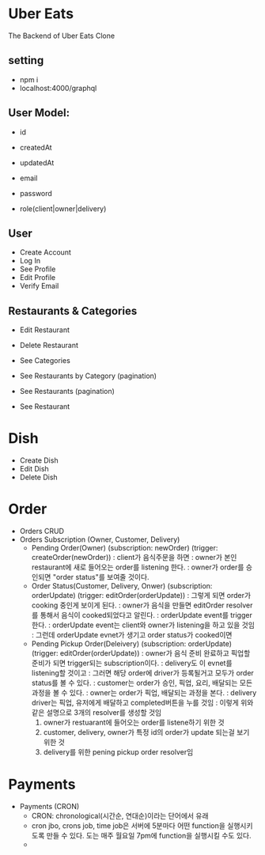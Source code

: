 # Uber Eats 

The Backend of Uber Eats Clone

## setting
* npm i 
* localhost:4000/graphql


## User Model:
- id
- createdAt
- updatedAt

- email
- password
- role(client|owner|delivery)

## User
- Create Account
- Log In
- See Profile
- Edit Profile
- Verify Email


## Restaurants & Categories
- Edit Restaurant
- Delete Restaurant

- See Categories
- See Restaurants by Category (pagination)
- See Restaurants (pagination)
- See Restaurant

# Dish
- Create Dish
- Edit Dish
- Delete Dish

# Order
- Orders CRUD
- Orders Subscription (Owner, Customer, Delivery)
  - Pending Order(Owner) (subscription: newOrder) (trigger: createOrder(newOrder))
    : client가 음식주문을 하면
    : owner가 본인 restaurant에 새로 들어오는 order를 listening 한다.
    : owner가 order를 승인되면 "order status"를 보여줄 것이다.   
  - Order Status(Customer, Delivery, Onwer) (subscription: orderUpdate) (trigger: editOrder(orderUpdate))
    : 그렇게 되면 order가 cooking 중인게 보이게 된다. 
    : owner가 음식을 만들면 editOrder resolver를 통해서 음식이 cooked되었다고 알린다.
    : orderUpdate event를 trigger한다.
    : orderUpdate event는 client와 owner가 listening을 하고 있을 것임
    : 그런데 orderUpdate evnet가 생기고 order status가 cooked이면 
  - Pending Pickup Order(Deleivery) (subscription: orderUpdate) (trigger: editOrder(orderUpdate))
    : owner가 음식 준비 완료하고 픽업할 준비가 되면 trigger되는 subscription이다. 
    : delivery도 이 evnet를 listening할 것이고
    : 그러면 해당 order에 driver가 등록될거고 모두가 order status를 볼 수 있다.
    : customer는 order가 승인, 픽업, 요리, 배달되는 모든 과정을 볼 수 있다.
    : owner는 order가 픽업, 배달되는 과정을 본다. 
    : delivery driver는 픽업, 유저에게 배달하고 completed버튼을 누를 것임 
    : 이렇게 위와같은 설명으로 3개의 resolver를 생성할 것임
      1. owner가 restuarant에 들어오는 order를 listene하기 위한 것 
      2. customer, delivery, owner가 특정 id의 order가 update 되는걸 보기 위한 것 
      3. delivery를 위한 pening pickup order resolver임 

# Payments
- Payments (CRON)
  - CRON: chronological(시간순, 연대순)이라는 단어에서 유래
  - cron jbo, crons job, time job은 서버에 5분마다 어떤 function을 실행시키도록 만들 수 있다.
    도는 매주 월요일 7pm에 function을 실행시킬 수도 있다.
  - 


